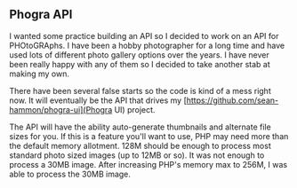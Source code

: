 ## Phogra API

I wanted some practice building an API so I decided to work on an API for PHOtoGRAphs. I have been a hobby photographer
for a long time and have used lots of different photo gallery options over the years.
I have never been really happy with any of them so I decided to take another stab at making my own.

There have been several false starts so the code is kind of a mess right now. It will eventually be the API that drives my
[https://github.com/sean-hammon/phogra-ui](Phogra UI) project.

The API will have the ability auto-generate thumbnails and alternate file sizes for you. If this is a feature
you'll want to use, PHP may need more than the default memory allotment. 128M should be enough to process most
standard photo sized images (up to 12MB or so). It was not enough to process a 30MB image. 
After increasing PHP's memory max to 256M, I was able to process the 30MB image.